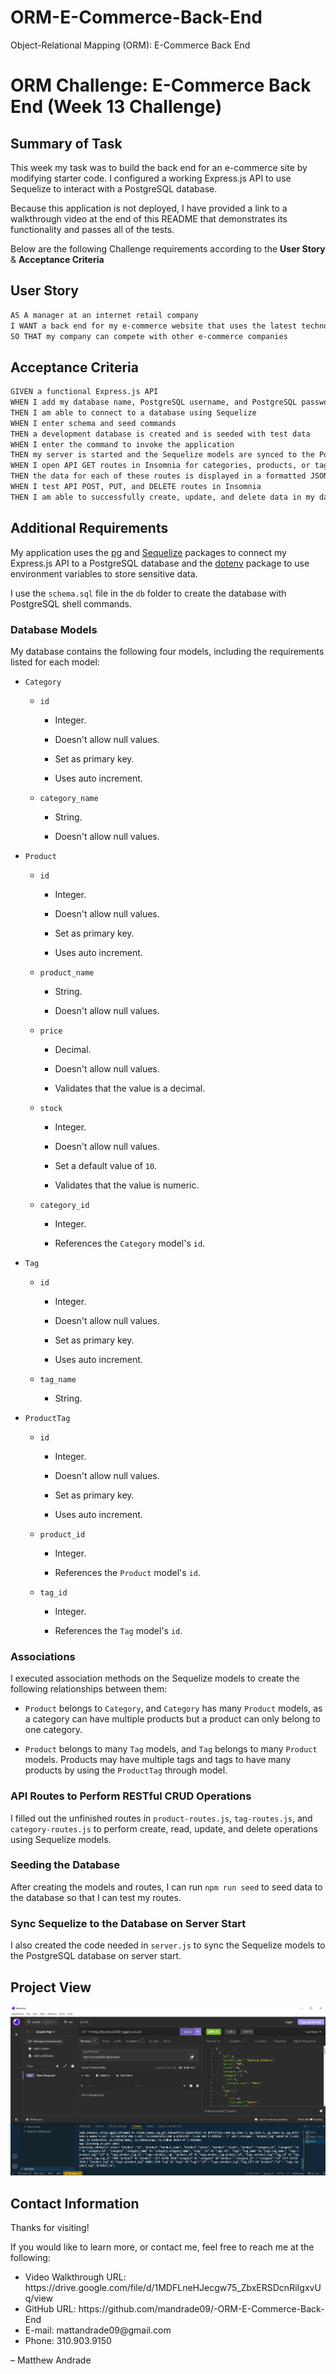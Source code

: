 # ORM-E-Commerce-Back-End
Object-Relational Mapping (ORM): E-Commerce Back End


# ORM Challenge: E-Commerce Back End (Week 13 Challenge)

## Summary of Task

This week my task was to build the back end for an e-commerce site by modifying starter code. I configured a working Express.js API to use Sequelize to interact with a PostgreSQL database.

Because this application is not deployed, I have provided a link to a walkthrough video at the end of this README that demonstrates its functionality and passes all of the tests. 

Below are the following Challenge requirements according to the 
**User Story** & **Acceptance Criteria**

## User Story

```md
AS A manager at an internet retail company
I WANT a back end for my e-commerce website that uses the latest technologies
SO THAT my company can compete with other e-commerce companies
```

## Acceptance Criteria

```md
GIVEN a functional Express.js API
WHEN I add my database name, PostgreSQL username, and PostgreSQL password to an environment variable file
THEN I am able to connect to a database using Sequelize
WHEN I enter schema and seed commands
THEN a development database is created and is seeded with test data
WHEN I enter the command to invoke the application
THEN my server is started and the Sequelize models are synced to the PostgreSQL database
WHEN I open API GET routes in Insomnia for categories, products, or tags
THEN the data for each of these routes is displayed in a formatted JSON
WHEN I test API POST, PUT, and DELETE routes in Insomnia
THEN I am able to successfully create, update, and delete data in my database
```


## Additional Requirements

My application uses the [pg](https://node-postgres.com/) and [Sequelize](https://www.npmjs.com/package/sequelize) packages to connect my Express.js API to a PostgreSQL database and the [dotenv](https://www.npmjs.com/package/dotenv) package to use environment variables to store sensitive data.


I use the `schema.sql` file in the `db` folder to create the database with PostgreSQL shell commands. 

### Database Models

My database contains the following four models, including the requirements listed for each model:

* `Category`

  * `id`

    * Integer.
  
    * Doesn't allow null values.
  
    * Set as primary key.
  
    * Uses auto increment.

  * `category_name`
  
    * String.
  
    * Doesn't allow null values.

* `Product`

  * `id`
  
    * Integer.
  
    * Doesn't allow null values.
  
    * Set as primary key.
  
    * Uses auto increment.

  * `product_name`
  
    * String.
  
    * Doesn't allow null values.

  * `price`
  
    * Decimal.
  
    * Doesn't allow null values.
  
    * Validates that the value is a decimal.

  * `stock`
  
    * Integer.
  
    * Doesn't allow null values.
  
    * Set a default value of `10`.
  
    * Validates that the value is numeric.

  * `category_id`
  
    * Integer.
  
    * References the `Category` model's `id`.

* `Tag`

  * `id`
  
    * Integer.
  
    * Doesn't allow null values.
  
    * Set as primary key.
  
    * Uses auto increment.

  * `tag_name`
  
    * String.

* `ProductTag`

  * `id`

    * Integer.

    * Doesn't allow null values.

    * Set as primary key.

    * Uses auto increment.

  * `product_id`

    * Integer.

    * References the `Product` model's `id`.

  * `tag_id`

    * Integer.

    * References the `Tag` model's `id`.



### Associations

I executed association methods on the Sequelize models to create the following relationships between them:

* `Product` belongs to `Category`, and `Category` has many `Product` models, as a category can have multiple products but a product can only belong to one category.

* `Product` belongs to many `Tag` models, and `Tag` belongs to many `Product` models. Products may have multiple tags and tags to have many products by using the `ProductTag` through model.


### API Routes to Perform RESTful CRUD Operations

I filled out the unfinished routes in `product-routes.js`, `tag-routes.js`, and `category-routes.js` to perform create, read, update, and delete operations using Sequelize models.


### Seeding the Database

After creating the models and routes, I can run `npm run seed` to seed data to the database so that I can test my routes.

### Sync Sequelize to the Database on Server Start

I also created the code needed in `server.js` to sync the Sequelize models to the PostgreSQL database on server start.


## Project View

![ORM E-Commerce App View](<Assets/images/ORM E-Commerce App View.jpg>)

## Contact Information
Thanks for visiting!

If you would like to learn more, or contact me, feel free to reach me at the following:

<ul>
    <li>Video Walkthrough URL: https://drive.google.com/file/d/1MDFLneHJecgw75_ZbxERSDcnRiIgxvUq/view </li>
    <li>GitHub URL: https://github.com/mandrade09/-ORM-E-Commerce-Back-End </li>
    <li>E-mail: mattandrade09@gmail.com </li>
    <li>Phone: 310.903.9150</li>
</ul>

<p>
<footer> &ndash; Matthew Andrade</footer>
</p>